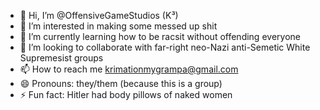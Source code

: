 - 👋 Hi, I’m @OffensiveGameStudios (K³)
- 👀 I’m interested in making some messed up shit
- 🌱 I’m currently learning how to be racsit without offending everyone
- 💞️ I’m looking to collaborate with far-right neo-Nazi anti-Semetic White Supremesist groups
- 📫 How to reach me krimationmygrampa@gmail.com
- 😄 Pronouns: they/them (because this is a group)
- ⚡ Fun fact: Hitler had body pillows of naked women

<!---
OffensiveGameStudios/OffensiveGameStudios is a ✨ special ✨ repository because its `README.md` (this file) appears on your GitHub profile.
You can click the Preview link to take a look at your changes.
--->
